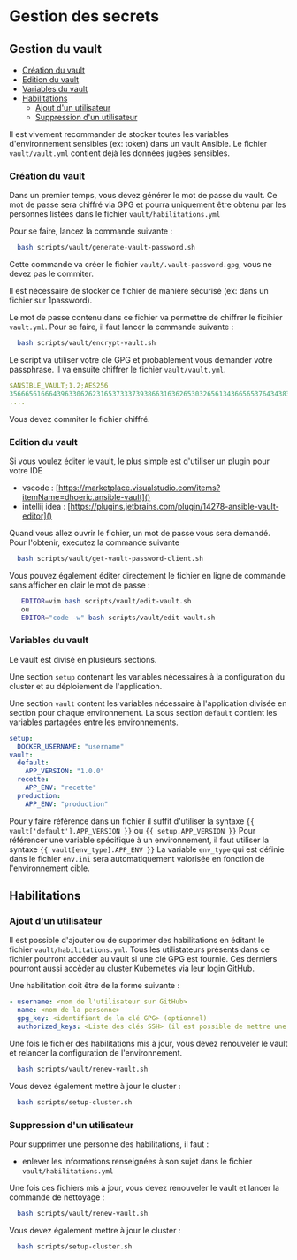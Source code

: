 # Gestion des secrets

## Gestion du vault

- [Création du vault](#création-du-vault)
- [Edition du vault](#edition-du-vault)
- [Variables du vault](#variables-du-vault)
- [Habilitations](#habilitations)
  - [Ajout d'un utilisateur](#ajout-dun-utilisateur)
  - [Suppression d'un utilisateur](#suppression-dun-utilisateur)

Il est vivement recommander de stocker toutes les variables d'environnement sensibles (ex: token) dans un vault Ansible.
Le fichier `vault/vault.yml` contient déjà les données jugées sensibles.

### Création du vault

Dans un premier temps, vous devez générer le mot de passe du vault. Ce mot de passe sera chiffré via GPG et pourra
uniquement être obtenu par les personnes listées dans le fichier `vault/habilitations.yml`

Pour se faire, lancez la commande suivante :

```bash
  bash scripts/vault/generate-vault-password.sh
```

Cette commande va créer le fichier `vault/.vault-password.gpg`, vous ne devez pas le commiter.

Il est nécessaire de stocker ce fichier de manière sécurisé (ex: dans un fichier sur 1password).

Le mot de passe contenu dans ce fichier va permettre de chiffrer le ficihier `vault.yml`. Pour se
faire, il faut lancer la commande suivante :

```bash
  bash scripts/vault/encrypt-vault.sh
```

Le script va utiliser votre clé GPG et probablement vous demander votre passphrase. Il va ensuite chiffrer le
fichier `vault/vault.yml`.

```yaml
$ANSIBLE_VAULT;1.2;AES256
35666561666439633062623165373337393866316362653032656134366565376434383739646163
....
```

Vous devez commiter le fichier chiffré.

### Edition du vault

Si vous voulez éditer le vault, le plus simple est d'utiliser un plugin pour votre IDE

- vscode : [https://marketplace.visualstudio.com/items?itemName=dhoeric.ansible-vault]()
- intellij idea : [https://plugins.jetbrains.com/plugin/14278-ansible-vault-editor]()

Quand vous allez ouvrir le fichier, un mot de passe vous sera demandé. Pour l'obtenir, executez la commande suivante

```bash
  bash scripts/vault/get-vault-password-client.sh
```

Vous pouvez également éditer directement le fichier en ligne de commande sans afficher en clair le mot de passe :

```bash
   EDITOR=vim bash scripts/vault/edit-vault.sh
   ou
   EDITOR="code -w" bash scripts/vault/edit-vault.sh
```

### Variables du vault

Le vault est divisé en plusieurs sections.

Une section `setup` contenant les variables nécessaires à la configuration du cluster et au déploiement de l'application.

Une section `vault` content les variables nécessaire à l'application divisée en section pour chaque environnement.
La sous section `default` contient les variables partagées entre les environnements.

```yaml
setup:
  DOCKER_USERNAME: "username"
vault:
  default:
    APP_VERSION: "1.0.0"
  recette:
    APP_ENV: "recette"
  production:
    APP_ENV: "production"
```

Pour y faire référence dans un fichier il suffit d'utiliser la syntaxe `{{ vault['default'].APP_VERSION }}` ou `{{ setup.APP_VERSION }}`
Pour référencer une variable spécifique à un environnement, il faut utiliser la syntaxe `{{ vault[env_type].APP_ENV }}`
La variable `env_type` qui est définie dans le fichier `env.ini` sera automatiquement valorisée en fonction de
l'environnement cible.

## Habilitations

### Ajout d'un utilisateur

Il est possible d'ajouter ou de supprimer des habilitations en éditant le
fichier `vault/habilitations.yml`. Tous les utilistateurs présents dans ce fichier pourront accéder au vault si une clé GPG est fournie. Ces derniers pourront aussi accèder au cluster Kubernetes via leur login GitHub.

Une habilitation doit être de la forme suivante :

```yml
- username: <nom de l'utilisateur sur GitHub>
  name: <nom de la personne>
  gpg_key: <identifiant de la clé GPG> (optionnel)
  authorized_keys: <Liste des clés SSH> (il est possible de mettre une url github)
```

Une fois le fichier des habilitations mis à jour, vous devez renouveler le vault et relancer la configuration de
l'environnement.

```bash
  bash scripts/vault/renew-vault.sh
```

Vous devez également mettre à jour le cluster :

```bash
  bash scripts/setup-cluster.sh
```

### Suppression d'un utilisateur

Pour supprimer une personne des habilitations, il faut :

- enlever les informations renseignées à son sujet dans le fichier `vault/habilitations.yml`

Une fois ces fichiers mis à jour, vous devez renouveler le vault et lancer la commande de nettoyage :

```bash
  bash scripts/vault/renew-vault.sh
```

Vous devez également mettre à jour le cluster :

```bash
  bash scripts/setup-cluster.sh
```

